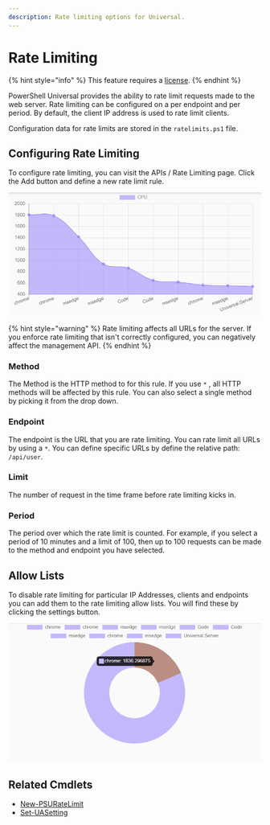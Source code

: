 ```yaml
---
description: Rate limiting options for Universal.
---
```


# Rate Limiting

{% hint style="info" %}
This feature requires a [license](../licensing.md). 
{% endhint %}

PowerShell Universal provides the ability to rate limit requests made to the web server. Rate limiting can be configured on a per endpoint and per period. By default, the client IP address is used to rate limit clients. 

Configuration data for rate limits are stored in the `ratelimits.ps1` file. 

## Configuring Rate Limiting 

To configure rate limiting, you can visit the APIs / Rate Limiting page. Click the Add button and define a new rate limit rule. 

![](../.gitbook/assets/image%20%28147%29.png)

{% hint style="warning" %}
Rate limiting affects all URLs for the server. If you enforce rate limiting that isn't correctly configured, you can negatively affect the management API. 
{% endhint %}

### Method

The Method is the HTTP method to for this rule. If you use `*` , all HTTP methods will be affected by this rule. You can also select a single method by picking it from the drop down. 

### Endpoint

The endpoint is the URL that you are rate limiting. You can rate limit all URLs by using a `*`. You can define specific URLs by define the relative path: `/api/user`. 

### Limit

The number of request in the time frame before rate limiting kicks in. 

### Period

The period over which the rate limit is counted. For example, if you select a period of 10 minutes and a limit of 100, then up to 100 requests can be made to the method and endpoint you have selected. 

## Allow Lists

To disable rate limiting for particular IP Addresses, clients and endpoints you can add them to the rate limiting allow lists. You will find these by clicking the settings button. 

![](../.gitbook/assets/image%20%28148%29.png)

## Related Cmdlets

* [New-PSURateLimit](https://github.com/ironmansoftware/universal-docs/blob/master/cmdlets/Universal/New-PSURateLimit.md)
* [Set-UASetting](https://github.com/ironmansoftware/universal-docs/blob/master/cmdlets/Universal/Set-UASetting.md)

